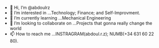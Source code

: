 - 👋 Hi, I’m @abdoulrz
- 👀 I’m interested in ...Technology; Finance; and Self-Improvment.
- 🌱 I’m currently learning ...Mechanical Engineering
- 💞️ I’m looking to collaborate on ...Projects that gonna really change the world
- 📫 How to reach me ...INSTRAGRAM(abdoul.r.z); NUMB(+34 631 60 22 80).

<!---
abdoulrz/abdoulrz is a ✨ special ✨ repository because its `README.md` (this file) appears on your GitHub profile.
You can click the Preview link to take a look at your changes.
--->
